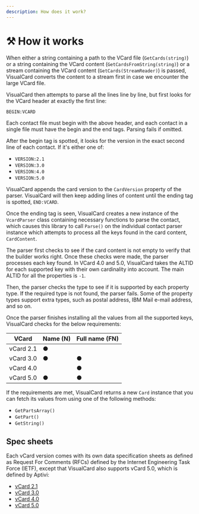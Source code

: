 ```yaml
---
description: How does it work?
---
```


# ⚒️ How it works

When either a string containing a path to the VCard file (`GetCards(string)`) or a string containing the VCard content (`GetCardsFromString(string)`) or a stream containing the VCard content (`GetCards(StreamReader)`) is passed, VisualCard converts the content to a stream first in case we encounter the large VCard file.

VisualCard then attempts to parse all the lines line by line, but first looks for the VCard header at exactly the first line:

```vcard
BEGIN:VCARD
```

Each contact file must begin with the above header, and each contact in a single file must have the begin and the end tags. Parsing fails if omitted.

After the begin tag is spotted, it looks for the version in the exact second line of each contact. If it's either one of:

* `VERSION:2.1`
* `VERSION:3.0`
* `VERSION:4.0`
* `VERSION:5.0`

VisualCard appends the card version to the `CardVersion` property of the parser. VisualCard will then keep adding lines of content until the ending tag is spotted, `END:VCARD`.

Once the ending tag is seen, VisualCard creates a new instance of the `VcardParser` class containing necessary functions to parse the contact, which causes this library to call `Parse()` on the individual contact parser instance which attempts to process all the keys found in the card content, `CardContent`.

The parser first checks to see if the card content is not empty to verify that the builder works right. Once these checks were made, the parser processes each key found. In VCard 4.0 and 5.0, VisualCard takes the ALTID for each supported key with their own cardinality into account. The main ALTID for all the properties is `-1`.

Then, the parser checks the type to see if it is supported by each property type. If the required type is not found, the parser fails. Some of the property types support extra types, such as postal address, IBM Mail e-mail address, and so on.

Once the parser finishes installing all the values from all the supported keys, VisualCard checks for the below requirements:

| VCard     | Name (N) | Full name (FN) |
| --------- | -------- | -------------- |
| vCard 2.1 | ●        |                |
| vCard 3.0 | ●        | ●              |
| vCard 4.0 |          | ●              |
| vCard 5.0 | ●        | ●              |

If the requirements are met, VisualCard returns a new `Card` instance that you can fetch its values from using one of the following methods:

* `GetPartsArray()`
* `GetPart()`
* `GetString()`

## Spec sheets

Each vCard version comes with its own data specification sheets as defined as Request For Comments (RFCs) defined by the Internet Engineering Task Force (IETF), except that VisualCard also supports vCard 5.0, which is defined by Aptivi:

* [vCard 2.1](https://github.com/Aptivi/VisualCard/raw/main/VisualCard/Specs/vcard-21.txt)
* [vCard 3.0](https://github.com/Aptivi/VisualCard/raw/main/VisualCard/Specs/vcard-30-rfc2426.txt)
* [vCard 4.0](https://github.com/Aptivi/VisualCard/raw/main/VisualCard/Specs/vcard-40-rfc6350.txt)
* [vCard 5.0](https://github.com/Aptivi/VisualCard/raw/main/VisualCard/Specs/vcard-50-aptivi.txt)
